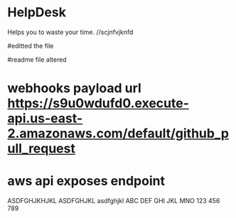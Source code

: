 # HelpDesk
Helps you to waste your time.
//scjnfvjknfd

#editted the file 

#readme file altered

# webhooks payload url https://s9u0wdufd0.execute-api.us-east-2.amazonaws.com/default/github_pull_request

# aws api exposes endpoint 

ASDFGHJKHJKL
ASDFGHJKL
asdfghjkl
ABC
DEF
GHI
JKL
MNO
123
456
789
